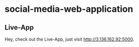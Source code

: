 # social-media-web-application

## Live-App
Hey, check out the Live-App, just visit http://3.136.162.92:5000.
